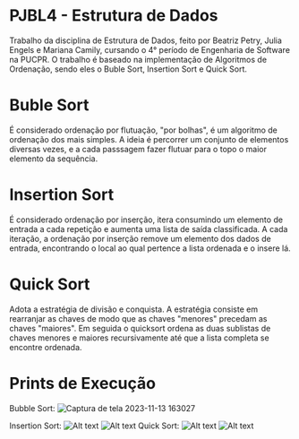 # PJBL4 - Estrutura de Dados
Trabalho da disciplina de Estrutura de Dados, feito por Beatriz Petry, Julia Engels e Mariana Camily, cursando o 4° período de Engenharia de Software na PUCPR. O trabalho é baseado na implementação de Algoritmos de Ordenação, sendo eles o Buble Sort, Insertion Sort e Quick Sort. 

# Buble Sort
É considerado ordenação por flutuação, "por bolhas", é um algoritmo de ordenação dos mais simples. A ideia é percorrer um conjunto de elementos diversas vezes, e a cada passsagem fazer flutuar para o topo o maior elemento da sequência.

# Insertion Sort
É considerado ordenação por inserção, itera consumindo um elemento de entrada a cada repetição e aumenta uma lista de saída classificada. A cada iteração, a ordenação por inserção remove um elemento dos dados de entrada, encontrando o local ao qual pertence a lista ordenada e o insere lá.

# Quick Sort
Adota a estratégia de divisão e conquista. A estratégia consiste em rearranjar as chaves de modo que as chaves "menores" precedam as chaves "maiores". Em seguida o quicksort ordena as duas sublistas de chaves menores e maiores recursivamente até que a lista completa se encontre ordenada.

# Prints de Execução
Bubble Sort:
![Captura de tela 2023-11-13 163027](https://github.com/beatrizpetry/PJBL4---Estrutura-de-Dados/assets/132282038/3907a9a6-9991-46bd-94b2-592398f2973a)

Insertion Sort:
![Alt text](image-2.png)
![Alt text](image-3.png)
Quick Sort:
![Alt text](image-4.png)
![Alt text](image-5.png)

